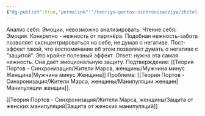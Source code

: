 ```yaml
---
{"dg-publish":true,"permalink":"/teoriya-portov-sinhronizacziya/zhiteli-marsa-zhenshhiny/chto-nuzhno-ot-zhenshhin/"}
---
```


Анализ себя: Эмоции, невозможно анализировать.
Чтение себя: Эмоция. Конкретно - нежность от партнёра.
Подобная нежность-забота позволяет сконцентрироваться на себе, не думая о негативе.
Пост-эффект такой, что воспоминание об этом позволяет думать о негативе с "защитой". Это крайне полезный эффект.
Ответ: нужна эта самая нежность. Она даёт эмоциональную защиту.
Подтверждение: [[Теория Портов - Синхронизация/Жители Марса, женщины/Мужчина минус Женщина\|Мужчина минус Женщина]]
Проблема: [[Теория Портов - Синхронизация/Жители Марса, женщины/Манипуляции женщин\|Манипуляции женщин]].

[[Теория Портов - Синхронизация/Жители Марса, женщины/Защита от женских манипуляций\|Защита от женских манипуляций]]